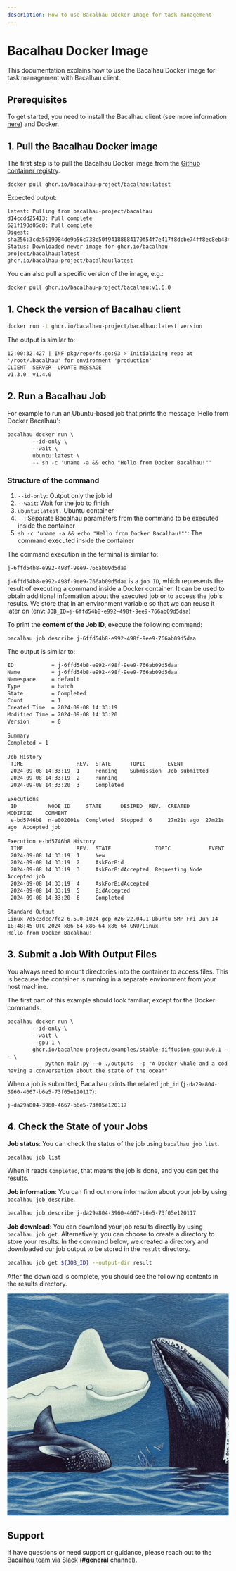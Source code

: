 ```yaml
---
description: How to use Bacalhau Docker Image for task management
---
```


# Bacalhau Docker Image

This documentation explains how to use the Bacalhau Docker image for task management with Bacalhau client.

## Prerequisites

To get started, you need to install the Bacalhau client (see more information [here](https://app.gitbook.com/s/c5oFaD28JCN1axzUG8eJ/getting-started/installation)) and Docker.

## 1. Pull the Bacalhau Docker image

The first step is to pull the Bacalhau Docker image from the [Github container registry](https://github.com/orgs/bacalhau-project/packages/container/package/bacalhau).

```
docker pull ghcr.io/bacalhau-project/bacalhau:latest
```

Expected output:

```shell
latest: Pulling from bacalhau-project/bacalhau
d14ccdd25413: Pull complete
621f190d05c8: Pull complete
Digest: sha256:3cda5619984de9b56c738c50f94188684170f54f7e417f8dcbe74ff8ec8eb434
Status: Downloaded newer image for ghcr.io/bacalhau-project/bacalhau:latest
ghcr.io/bacalhau-project/bacalhau:latest
```

You can also pull a specific version of the image, e.g.:

```
docker pull ghcr.io/bacalhau-project/bacalhau:v1.6.0
```

## 1. Check the version of Bacalhau client

```bash
docker run -t ghcr.io/bacalhau-project/bacalhau:latest version
```

The output is similar to:

```shell
12:00:32.427 | INF pkg/repo/fs.go:93 > Initializing repo at '/root/.bacalhau' for environment 'production'
CLIENT  SERVER  UPDATE MESSAGE 
v1.3.0  v1.4.0                 
```

## 2. Run a Bacalhau Job

For example to run an Ubuntu-based job that prints the message 'Hello from Docker Bacalhau':

```shell
bacalhau docker run \
        --id-only \
        --wait \
        ubuntu:latest \
        -- sh -c 'uname -a && echo "Hello from Docker Bacalhau!"'
```

### Structure of the command

1. `--id-only`: Output only the job id
2. `--wait`: Wait for the job to finish
3. `ubuntu:latest.` Ubuntu container
4. `--`: Separate Bacalhau parameters from the command to be executed inside the container
5. `sh -c 'uname -a && echo "Hello from Docker Bacalhau!"'`: The command executed inside the container

The command execution in the terminal is similar to:

```shell
j-6ffd54b8-e992-498f-9ee9-766ab09d5daa
```

`j-6ffd54b8-e992-498f-9ee9-766ab09d5daa` is a `job ID`, which represents the result of executing a command inside a Docker container. It can be used to obtain additional information about the executed job or to access the job's results. We store that in an environment variable so that we can reuse it later on (env: `JOB_ID=j-6ffd54b8-e992-498f-9ee9-766ab09d5daa`)

To print the **content of the Job ID**, execute the following command:

```
bacalhau job describe j-6ffd54b8-e992-498f-9ee9-766ab09d5daa
```

The output is similar to:

```shell
ID            = j-6ffd54b8-e992-498f-9ee9-766ab09d5daa
Name          = j-6ffd54b8-e992-498f-9ee9-766ab09d5daa
Namespace     = default
Type          = batch
State         = Completed
Count         = 1
Created Time  = 2024-09-08 14:33:19
Modified Time = 2024-09-08 14:33:20
Version       = 0

Summary
Completed = 1

Job History
 TIME                 REV.  STATE      TOPIC       EVENT         
 2024-09-08 14:33:19  1     Pending    Submission  Job submitted 
 2024-09-08 14:33:19  2     Running                              
 2024-09-08 14:33:20  3     Completed                            

Executions
 ID          NODE ID     STATE      DESIRED  REV.  CREATED     MODIFIED    COMMENT      
 e-bd5746b8  n-e002001e  Completed  Stopped  6     27m21s ago  27m21s ago  Accepted job 

Execution e-bd5746b8 History
 TIME                 REV.  STATE              TOPIC            EVENT        
 2024-09-08 14:33:19  1     New                                              
 2024-09-08 14:33:19  2     AskForBid                                        
 2024-09-08 14:33:19  3     AskForBidAccepted  Requesting Node  Accepted job 
 2024-09-08 14:33:19  4     AskForBidAccepted                                
 2024-09-08 14:33:19  5     BidAccepted                                      
 2024-09-08 14:33:20  6     Completed                                        

Standard Output
Linux 7d5c3dcc7fc2 6.5.0-1024-gcp #26~22.04.1-Ubuntu SMP Fri Jun 14 18:48:45 UTC 2024 x86_64 x86_64 x86_64 GNU/Linux
Hello from Docker Bacalhau!

```

## 3. Submit a Job With Output Files

You always need to mount directories into the container to access files. This is because the container is running in a separate environment from your host machine.

The first part of this example should look familiar, except for the Docker commands.

```shell
bacalhau docker run \                                   
        --id-only \
        --wait \
        --gpu 1 \
        ghcr.io/bacalhau-project/examples/stable-diffusion-gpu:0.0.1 -- \
            python main.py --o ./outputs --p "A Docker whale and a cod having a conversation about the state of the ocean"
```

When a job is submitted, Bacalhau prints the related `job_id` (`j-da29a804-3960-4667-b6e5-73f05e120117`):

```shell
j-da29a804-3960-4667-b6e5-73f05e120117
```

## 4. Check the State of your Jobs

**Job status**: You can check the status of the job using `bacalhau job list`.

```bash
bacalhau job list
```

When it reads `Completed`, that means the job is done, and you can get the results.

**Job information**: You can find out more information about your job by using `bacalhau job describe`.

```bash
bacalhau job describe j-da29a804-3960-4667-b6e5-73f05e120117
```

**Job download**: You can download your job results directly by using `bacalhau job get`. Alternatively, you can choose to create a directory to store your results. In the command below, we created a directory and downloaded our job output to be stored in the `result` directory.

```bash
bacalhau job get ${JOB_ID} --output-dir result
```

After the download is complete, you should see the following contents in the results directory.

![png](../../../.gitbook/assets/index_25_0.png)

## Support

If have questions or need support or guidance, please reach out to the [Bacalhau team via Slack](https://bacalhauproject.slack.com/ssb/redirect) (**#general** channel).
